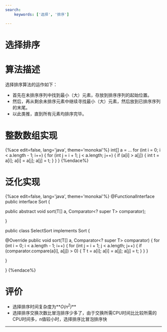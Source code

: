 ```yaml
---
search:
    keywords: ['选择', '排序']

---
```




# 选择排序

# 算法描述
选择排序算法的运作如下：
* 首先在未排序序列中找到最小（大）元素，存放到排序序列的起始位置。
* 然后，再从剩余未排序元素中继续寻找最小（大）元素，然后放到已排序序列的末尾。
* 以此类推，直到所有元素均排序完毕。

# 整数数组实现

{%ace edit=false, lang='java', theme='monokai'%}
int[] a = ...
for (int i = 0; i < a.length - 1; i++) {
  for (int j = i + 1; j < a.length; j++) {
    if (a[i] > a[j]) {
      int t = a[i];
      a[i] = a[j];
      a[j] = t;
    }
  }
}
{%endace%}


# 泛化实现

{%ace edit=false, lang='java', theme='monokai'%}
@FunctionalInterface
public interface Sort {

  public abstract <T> void sort(T[] a, Comparator<? super T> comparator);

}

public class SelectSort implements Sort {

  @Override
  public <T> void sort(T[] a, Comparator<? super T> comparator) {
    for (int i = 0; i < a.length - 1; i++) {
      for (int j = i + 1; j < a.length; j++) {
        if (comparator.compare(a[i], a[j]) > 0) {
          T t = a[i];
          a[i] = a[j];
          a[j] = t;
        }
      }
    }

  }

}
{%endace%}

# 评价
* 选择排序时间复杂度为**_O(n<sup>2</sup>)_**
* 选择排序交换次数比冒泡排序少多了，由于交换所需CPU时间比比较所需的CPU时间多，n值较小时，选择排序比冒泡排序快

---
